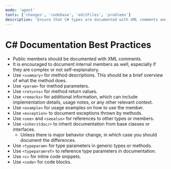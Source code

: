 ```yaml
---
mode: 'agent'
tools: ['changes', 'codebase', 'editFiles', 'problems']
description: 'Ensure that C# types are documented with XML comments and follow best practices for documentation.'
---
```


# C# Documentation Best Practices

- Public members should be documented with XML comments.
- It is encouraged to document internal members as well, especially if they are complex or not self-explanatory.
- Use `<summary>` for method descriptions. This should be a brief overview of what the method does.
- Use `<param>` for method parameters.
- Use `<returns>` for method return values.
- Use `<remarks>` for additional information, which can include implementation details, usage notes, or any other relevant context.
- Use `<example>` for usage examples on how to use the member.
- Use `<exception>` to document exceptions thrown by methods.
- Use `<see>` and `<seealso>` for references to other types or members.
- Use `<inheritdoc/>` to inherit documentation from base classes or interfaces.
  - Unless there is major behavior change, in which case you should document the differences.
- Use `<typeparam>` for type parameters in generic types or methods.
- Use `<typeparamref>` to reference type parameters in documentation.
- Use `<c>` for inline code snippets.
- Use `<code>` for code blocks.